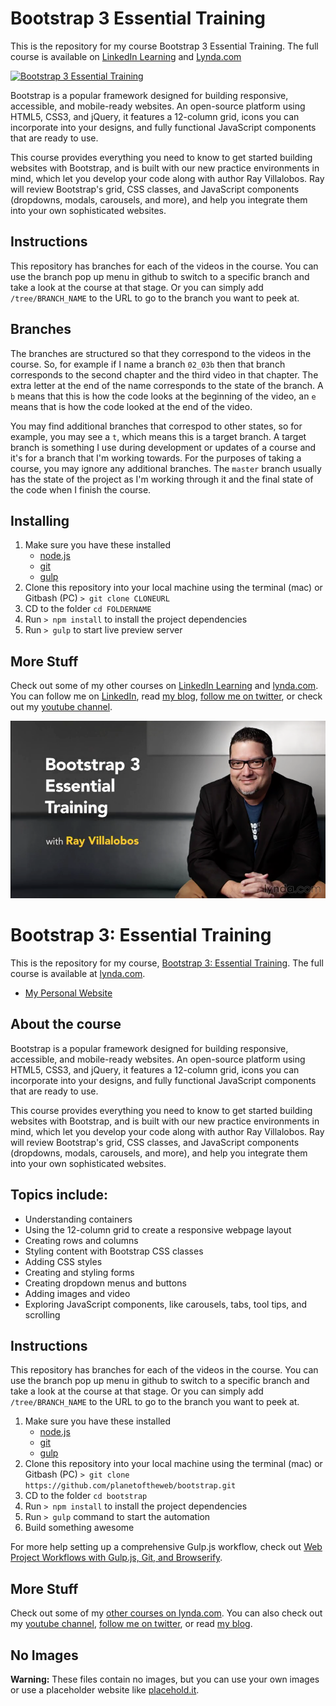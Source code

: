 # Bootstrap 3 Essential Training
This is the repository for my course Bootstrap 3 Essential Training. The full course is available on [LinkedIn Learning](https://www.linkedin.com/learning/bootstrap-3-essential-training?trk=insiders_6787408_learning) and [Lynda.com](https://www.lynda.com/Bootstrap-tutorials/Bootstrap-3-Essential-Training)

[![Bootstrap 3 Essential Training](https://media-exp2.licdn.com/media-proxy/ext?w=1200&h=675&f=n&hash=DC3bEir98BTu%2Ff%2FWq7z9fLJqdX0%3D&ora=1%2CaFBCTXdkRmpGL2lvQUFBPQ%2CxAVta5g-0R6plxVUzgUv5K_PrkC9q0RIUJDPBy-lWiKs_tSfZHbuf8PeZLSiol8SfykDlQ00fOmhQjbhGo69LcLmY4Yx3A)](https://www.linkedin.com/learning/bootstrap-3-essential-training?trk=insiders_6787408_learning)

Bootstrap is a popular framework designed for building responsive, accessible, and mobile-ready websites. An open-source platform using HTML5, CSS3, and jQuery, it features a 12-column grid, icons you can incorporate into your designs, and fully functional JavaScript components that are ready to use.

This course provides everything you need to know to get started building websites with Bootstrap, and is built with our new practice environments in mind, which let you develop your code along with author Ray Villalobos. Ray will review Bootstrap's grid, CSS classes, and JavaScript components (dropdowns, modals, carousels, and more), and help you integrate them into your own sophisticated websites.

## Instructions
This repository has branches for each of the videos in the course. You can use the branch pop up menu in github to switch to a specific branch and take a look at the course at that stage. Or you can simply add `/tree/BRANCH_NAME` to the URL to go to the branch you want to peek at. 

## Branches
The branches are structured so that they correspond to the videos in the course. So, for example if I name a branch `02_03b` then that branch corresponds to the second chapter and the third video in that chapter. The extra letter at the end of the name corresponds to the state of the branch. A `b` means that this is how the code looks at the beginning of the video, an `e` means that is how the code looked at the end of the video.

You may find additional branches that correspod to other states, so for example, you may see a `t`, which means this is a target branch. A target branch is something I use during development or updates of a course and it's for a branch that I'm working towards. For the purposes of taking a course, you may ignore any additional branches. The `master` branch usually has the state of the project as I'm working through it and the final state of the code when I finish the course. 

## Installing
1. Make sure you have these installed
	- [node.js](http://nodejs.org/)
	- [git](http://git-scm.com/)
	- [gulp](http://gulpjs.com/)
2. Clone this repository into your local machine using the terminal (mac) or Gitbash (PC) `> git clone CLONEURL`
3. CD to the folder `cd FOLDERNAME`
4. Run `> npm install` to install the project dependencies
5. Run `> gulp` to start live preview server

## More Stuff
Check out some of my other courses on [LinkedIn Learning](https://www.linkedin.com/learning/instructors/ray-villalobos?trk=insiders_6787408_learning) and [lynda.com](http://lynda.com/rayvillalobos). You can follow me on [LinkedIn](https://www.linkedin.com/in/planetoftheweb/), read [my blog](http://raybo.org), [follow me on twitter](http://twitter.com/planetoftheweb), or check out my [youtube channel](http://youtube.com/planetoftheweb).











[![Bootstrap Essential Training](hero.png)](http://www.lynda.com/Bootstrap-tutorials/Bootstrap-3-Essential-Training/417641-2.html)

# Bootstrap 3: Essential Training
This is the repository for my course, [Bootstrap 3: Essential Training](http://www.lynda.com/Bootstrap-tutorials/Bootstrap-3-Essential-Training/417641-2.html). The full course is available at [lynda.com](http://lynda.com).
- [My Personal Website](http://raybo.org)

## About the course
Bootstrap is a popular framework designed for building responsive, accessible, and mobile-ready websites. An open-source platform using HTML5, CSS3, and jQuery, it features a 12-column grid, icons you can incorporate into your designs, and fully functional JavaScript components that are ready to use.

This course provides everything you need to know to get started building websites with Bootstrap, and is built with our new practice environments in mind, which let you develop your code along with author Ray Villalobos. Ray will review Bootstrap's grid, CSS classes, and JavaScript components (dropdowns, modals, carousels, and more), and help you integrate them into your own sophisticated websites.

## Topics include:

- Understanding containers
- Using the 12-column grid to create a responsive webpage layout
- Creating rows and columns
- Styling content with Bootstrap CSS classes
- Adding CSS styles
- Creating and styling forms
- Creating dropdown menus and buttons
- Adding images and video
- Exploring JavaScript components, like carousels, tabs, tool tips, and scrolling

## Instructions
This repository has branches for each of the videos in the course. You can use the branch pop up menu in github to switch to a specific branch and take a look at the course at that stage. Or you can simply add `/tree/BRANCH_NAME` to the URL to go to the branch you want to peek at.

1. Make sure you have these installed
	- [node.js](http://nodejs.org/)
	- [git](http://git-scm.com/)
	- [gulp](http://gulpjs.com/)
2. Clone this repository into your local machine using the terminal (mac) or Gitbash (PC) `> git clone https://github.com/planetoftheweb/bootstrap.git`
3. CD to the folder `cd bootstrap`
4. Run `> npm install` to install the project dependencies
5. Run `> gulp` command to start the automation
6. Build something awesome

For more help setting up a comprehensive Gulp.js workflow, check out [Web Project Workflows with Gulp.js, Git, and Browserify](http://www.lynda.com/Web-Web-Design-tutorials/Web-Project-Workflows-Gulpjs-Git-Browserify/154416-2.html).

## More Stuff
Check out some of my [other courses on lynda.com](http://lynda.com/rayvillalobos). You can also check out my [youtube channel](http://youtube.com/planetoftheweb), [follow me on twitter](http://twitter.com/planetoftheweb), or read [my blog](http://raybo.org).

## No Images
__Warning:__ These files contain no images, but you can use your own images or use a placeholder website like [placehold.it](http://placehold.it/).
